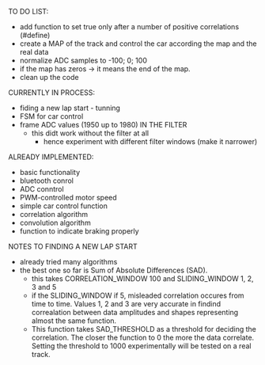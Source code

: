 TO DO LIST:
  
  - add function to set true only after a number of positive correlations (#define)
  - create a MAP of the track and control the car according the map and the real data
  - normalize ADC samples to -100; 0; 100
  - if the map has zeros -> it means the end of the map.
  - clean up the code

CURRENTLY IN PROCESS:
  - fiding a new lap start - tunning
  - FSM for car control
  - frame ADC values (1950 up to 1980) IN THE FILTER
    - this didt work without the filter at all
      - hence experiment with different filter windows (make it narrower) 

ALREADY IMPLEMENTED:
  - basic functionality
  - bluetooth conrol
  - ADC conntrol
  - PWM-controlled motor speed
  - simple car control function
  - correlation algorithm
  - convolution algorithm
  - function to indicate braking properly 

NOTES TO FINDING A NEW LAP START
 - already tried many algorithms
 - the best one so far is Sum of Absolute Differences (SAD).
   - this takes CORRELATION_WINDOW 100 and SLIDING_WINDOW 1, 2, 3 and 5
   - if the SLIDING_WINDOW if 5, misleaded correlation occures from time to time. Values 1, 2 and 3 are very accurate in findind correalation between data amplitudes and shapes representing almost the same function.
   - This function takes SAD_THRESHOLD as a threshold for deciding the correlation. The closer the function to 0 the more the data correlate. Setting the threshold to 1000 experimentally will be tested on a real track.  

